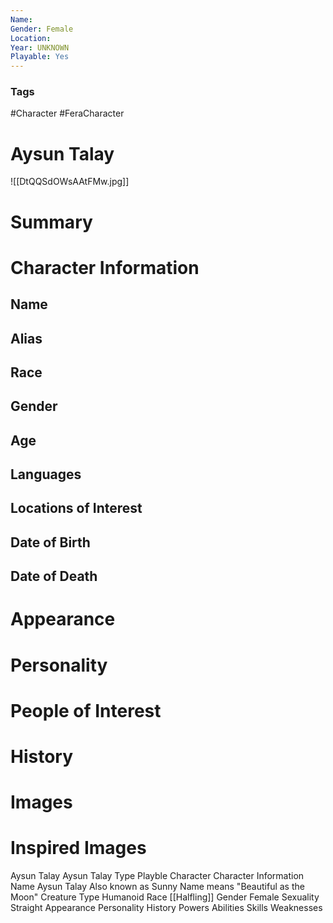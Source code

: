```yaml
---
Name: 
Gender: Female
Location: 
Year: UNKNOWN
Playable: Yes
---
```


### Tags
#Character #FeraCharacter 

# Aysun Talay
![[DtQQSdOWsAAtFMw.jpg]]

# Summary


# Character Information

## Name

## Alias

## Race

## Gender

## Age

## Languages

## Locations of Interest

## Date of Birth

## Date of Death

# Appearance

# Personality

# People of Interest

# History

# Images

# Inspired Images

Aysun Talay  Aysun Talay 
Type 
Playble Character 
Character Information 
Name 
Aysun Talay 
Also known as 
Sunny
Name means "Beautiful as the Moon" 
Creature Type 
Humanoid 
Race 
[[Halfling]] 
Gender 
Female 
Sexuality 
Straight 
Appearance
Personality
History
Powers
Abilities
Skills
Weaknesses